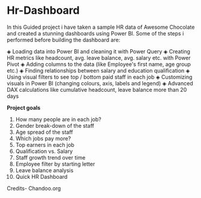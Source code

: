 # Hr-Dashboard
In this Guided project i have taken a sample HR data of Awesome Chocolate and created a stunning dashboards using Power BI. Some of the steps i performed before building the dashboard are:

◈ Loading data into Power BI and cleaning it with Power Query
◈ Creating HR metrics like headcount, avg. leave balance, avg. salary etc. with Power Pivot
◈ Adding columns to the data (like Employee's first name, age group etc.)
◈ Finding relationships between salary and education qualification
◈ Using visual filters to see top / bottom paid staff in each job
◈ Customizing visuals in Power BI (changing colours, axis, labels and legend)
◈ Advanced DAX calculations like cumulative headcount, leave balance more than 20 days 

**Project goals**
1) How many people are in each job?
2) Gender break-down of the staff
3) Age spread of the staff
4) Which jobs pay more?
5) Top earners in each job
6) Qualification vs. Salary
7) Staff growth trend over time
8) Employee filter by starting letter
9) Leave balance analysis
10) Quick HR Dashboard

Credits- Chandoo.org 
